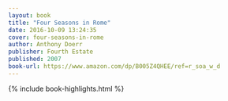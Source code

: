 ```yaml
---
layout: book
title: "Four Seasons in Rome"
date: 2016-10-09 13:24:35
cover: four-seasons-in-rome
author: Anthony Doerr
publisher: Fourth Estate
published: 2007
book-url: https://www.amazon.com/dp/B005Z4QHEE/ref=r_soa_w_d
---
```


{% include book-highlights.html %}
